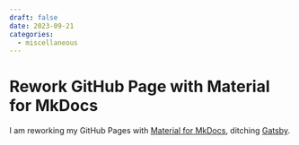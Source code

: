 ```yaml
---
draft: false
date: 2023-09-21
categories:
  - miscellaneous
---
```


# Rework GitHub Page with Material for MkDocs

I am reworking my GitHub Pages with [Material for MkDocs](https://squidfunk.github.io/mkdocs-material/), ditching [Gatsby](https://www.gatsbyjs.com/).
